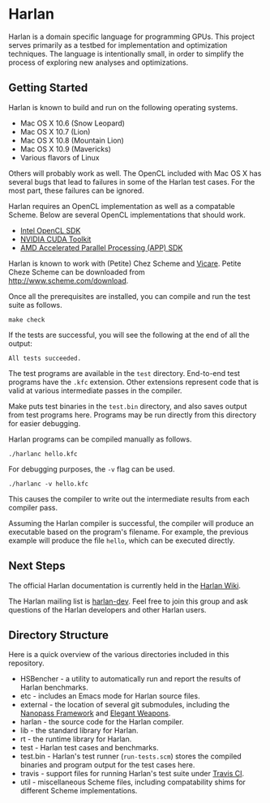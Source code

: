 Harlan
==========

Harlan is a domain specific language for programming GPUs. This
project serves primarily as a testbed for implementation and
optimization techniques. The language is intentionally small, in order
to simplify the process of exploring new analyses and optimizations.

Getting Started
----------

Harlan is known to build and run on the following operating systems.
* Mac OS X 10.6 (Snow Leopard)
* Mac OS X 10.7 (Lion)
* Mac OS X 10.8 (Mountain Lion)
* Mac OS X 10.9 (Mavericks)
* Various flavors of Linux

Others will probably work as well. The OpenCL included with Mac OS X
has several bugs that lead to failures in some of the Harlan test
cases. For the most part, these failures can be ignored.

Harlan requires an OpenCL implementation as well as a compatable
Scheme. Below are several OpenCL implementations that should work.

* [Intel OpenCL SDK](http://software.intel.com/en-us/vcsource/tools/opencl-sdk)
* [NVIDIA CUDA Toolkit](http://developer.nvidia.com/cuda-toolkit)
* [AMD Accelerated Parallel Processing (APP) SDK](http://developer.amd.com/tools-and-sdks/opencl-zone/opencl-tools-sdks/amd-accelerated-parallel-processing-app-sdk/)

Harlan is known to work with (Petite) Chez Scheme and [Vicare]. Petite
Cheze Scheme can be downloaded from http://www.scheme.com/download.

[Vicare]: https://github.com/marcomaggi/vicare

Once all the prerequisites are installed, you can compile and run the
test suite as follows.

    make check

If the tests are successful, you will see the following at the end of
all the output:

    All tests succeeded.

The test programs are available in the `test` directory. End-to-end
test programs have the `.kfc` extension. Other extensions represent
code that is valid at various intermediate passes in the compiler.

Make puts test binaries in the `test.bin` directory, and also saves
output from test programs here. Programs may be run directly from this
directory for easier debugging.

Harlan programs can be compiled manually as follows.

    ./harlanc hello.kfc

For debugging purposes, the `-v` flag can be used.

    ./harlanc -v hello.kfc

This causes the compiler to write out the intermediate results from
each compiler pass.

Assuming the Harlan compiler is successful, the compiler will produce
an executable based on the program's filename. For example, the
previous example will produce the file `hello`, which can be executed
directly.

Next Steps
----------

The official Harlan documentation is currently held in the [Harlan Wiki].

The Harlan mailing list is [harlan-dev]. Feel free to join this group
and ask questions of the Harlan developers and other Harlan users.

[Harlan Wiki]: https://github.com/eholk/harlan/wiki
[harlan-dev]: https://groups.google.com/forum/#!forum/harlan-dev

Directory Structure
----------

Here is a quick overview of the various directories included in this
repository.

- HSBencher - a utility to automatically run and report the results of
Harlan benchmarks.
- etc - includes an Emacs mode for Harlan source files.
- external - the location of several git submodules, including the
[Nanopass Framework] and [Elegant Weapons].
- harlan - the source code for the Harlan compiler.
- lib - the standard library for Harlan.
- rt - the runtime library for Harlan.
- test - Harlan test cases and benchmarks.
- test.bin - Harlan's test runner (`run-tests.scm`) stores the
compiled binaries and program output for the test cases here.
- travis - support files for running Harlan's test suite under
  [Travis CI].
- util - miscellaneous Scheme files, including compatability shims for
  different Scheme implementations.

[Nanopass Framework]: https://github.com/akeep/nanopass-framework
[Elegant Weapons]: https://github.com/eholk/elegant-weapons
[Travis CI]: https://travis-ci.org/
